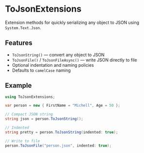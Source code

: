 # ToJsonExtensions

Extension methods for quickly serializing any object to JSON using `System.Text.Json`.

## Features

- `ToJsonString()` — convert any object to JSON
- `ToJsonFile()` / `ToJsonFileAsync()` — write JSON directly to file
- Optional indentation and naming policies
- Defaults to `camelCase` naming

## Example

```csharp
using ToJsonExtensions;

var person = new { FirstName = "Michell", Age = 50 };

// Compact JSON string
string json = person.ToJsonString();

// Indented
string pretty = person.ToJsonString(indented: true);

// Write to file
person.ToJsonFile("person.json", indented: true);
```